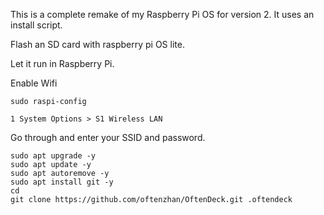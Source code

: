 This is a complete remake of my Raspberry Pi OS for version 2. It uses an install script.

Flash an SD card with raspberry pi OS lite.

Let it run in Raspberry Pi. 

Enable Wifi

```
sudo raspi-config
```

`1 System Options > S1 Wireless LAN`

Go through and enter your SSID and password.

```
sudo apt upgrade -y
sudo apt update -y
sudo apt autoremove -y
sudo apt install git -y
cd
git clone https://github.com/oftenzhan/OftenDeck.git .oftendeck
```